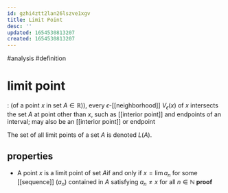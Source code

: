 ```yaml
---
id: gzhi4ztt2lan26lszve1xgv
title: Limit Point
desc: ''
updated: 1654530813207
created: 1654530813207
---
```

#analysis #definition 
# limit point
:  (of a point $x$ in set $A \in \mathbb{R})$), every $\epsilon$-[[neighborhood]] $V_\epsilon(x)$ of $x$ intersects the set $A$ at point other than $x$, such as [[interior point]] and endpoints of an interval; may also be an [[interior point]] or endpoint

The set of all limit points of a set $A$ is denoted $L(A)$.
## properties
- A point $x$ is a limit point of set $A$if and only if $x = \lim a_n$ for some [[sequence]] $(a_n)$ contained in $A$ satisfying $a_n \neq x$ for all $n \in \mathbb{N}$
**proof**
